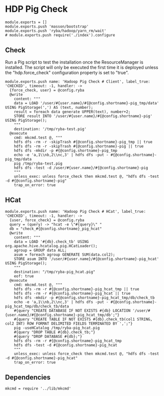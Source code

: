 
# HDP Pig Check

    module.exports = []
    module.exports.push 'masson/bootstrap'
    module.exports.push 'ryba/hadoop/yarn_rm/wait'
    # module.exports.push require('./index').configure

## Check

Run a Pig script to test the installation once the ResourceManager is
installed. The script will only be executed the first time it is deployed
unless the "hdp.force_check" configuration property is set to "true".

    module.exports.push name: 'Hadoop Pig Check # Client', label_true: 'CHECKED', timeout: -1, handler: ->
      {force_check, user} = @config.ryba
      @write
        content: """
        data = LOAD '/user/#{user.name}/#{@config.shortname}-pig_tmp/data' USING PigStorage(',') AS (text, number);
        result = foreach data generate UPPER(text), number+2;
        STORE result INTO '/user/#{user.name}/#{@config.shortname}-pig' USING PigStorage();
        """
        destination: '/tmp/ryba-test.pig'
      @execute
        cmd: mkcmd.test @, """
        hdfs dfs -rm -r -skipTrash #{@config.shortname}-pig_tmp || true
        hdfs dfs -rm -r -skipTrash #{@config.shortname}-pig || true
        hdfs dfs -mkdir -p #{@config.shortname}-pig_tmp
        echo -e 'a,1\\nb,2\\nc,3' | hdfs dfs -put - #{@config.shortname}-pig_tmp/data
        pig /tmp/ryba-test.pig
        hdfs dfs -test -d /user/#{user.name}/#{@config.shortname}-pig
        """
        unless_exec: unless force_check then mkcmd.test @, "hdfs dfs -test -d #{@config.shortname}-pig"
        trap_on_error: true

## HCat

    module.exports.push name: 'Hadoop Pig Check # HCat', label_true: 'CHECKED', timeout: -1, handler: ->
      {user, force_check} = @config.ryba
      query = (query) -> "hcat -e \"#{query}\" "
      db = "check_#{@config.shortname}_pig_hcat"
      @write
        content: """
        data = LOAD '#{db}.check_tb' USING org.apache.hive.hcatalog.pig.HCatLoader();
        agroup = GROUP data ALL;
        asum = foreach agroup GENERATE SUM(data.col2);
        STORE asum INTO '/user/#{user.name}/#{@config.shortname}-pig_hcat' USING PigStorage();
        """
        destination: "/tmp/ryba-pig_hcat.pig"
        eof: true
      @execute
        cmd: mkcmd.test @, """
        hdfs dfs -rm -r #{@config.shortname}-pig_hcat_tmp || true
        hdfs dfs -rm -r #{@config.shortname}-pig_hcat || true
        hdfs dfs -mkdir -p #{@config.shortname}-pig_hcat_tmp/db/check_tb
        echo -e 'a,1\\nb,2\\nc,3' | hdfs dfs -put - #{@config.shortname}-pig_hcat_tmp/db/check_tb/data
        #{query "CREATE DATABASE IF NOT EXISTS #{db} LOCATION '/user/#{user.name}/#{@config.shortname}-pig_hcat_tmp/db';"}
        #{query "CREATE TABLE IF NOT EXISTS #{db}.check_tb(col1 STRING, col2 INT) ROW FORMAT DELIMITED FIELDS TERMINATED BY ',';"}
        pig -useHCatalog /tmp/ryba-pig_hcat.pig
        #{query "DROP TABLE #{db}.check_tb;"}
        #{query "DROP DATABASE #{db};"}
        hdfs dfs -rm -r #{@config.shortname}-pig_hcat_tmp
        hdfs dfs -test -d #{@config.shortname}-pig_hcat
        """
        unless_exec: unless force_check then mkcmd.test @, "hdfs dfs -test -d #{@config.shortname}-pig_hcat"
        trap_on_error: true

## Dependencies

    mkcmd = require '../lib/mkcmd'
